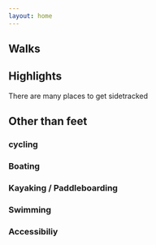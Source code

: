 ```yaml
---
layout: home
---
```


## Walks

## Highlights
There are many places to get sidetracked 
## Other than feet
### cycling
### Boating
### Kayaking / Paddleboarding
### Swimming
### Accessibiliy